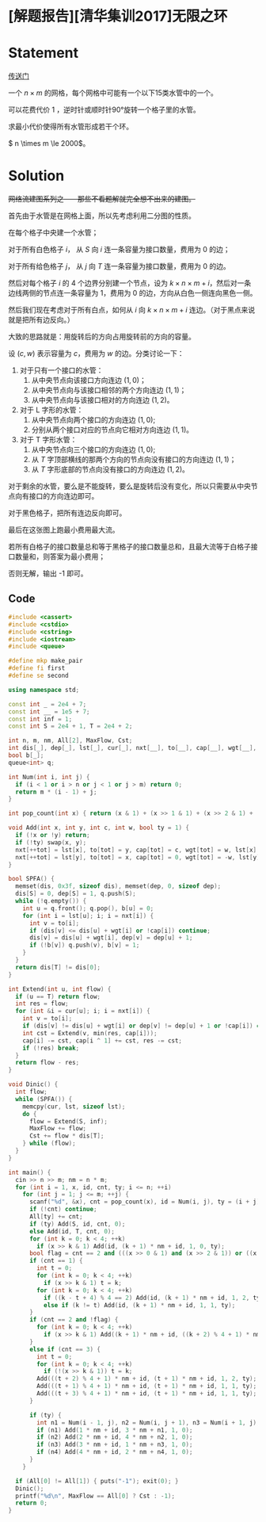 # [解题报告][清华集训2017]无限之环


# Statement

[传送门](https://www.luogu.com.cn/problem/P4003)

一个 $n \times m$ 的网格，每个网格中可能有一个以下15类水管中的一个。

可以花费代价 1 ，逆时针或顺时针90°旋转一个格子里的水管。

求最小代价使得所有水管形成若干个环。

$ n \times m \le 2000$。

# Solution

~~网络流建图系列之——那些不看题解就完全想不出来的建图。~~

首先由于水管是在网格上面，所以先考虑利用二分图的性质。

在每个格子中央建一个水管；

对于所有白色格子 $i$， 从 $S$ 向 $i$ 连一条容量为接口数量，费用为 0 的边；

对于所有给色格子 $j$， 从 $j$ 向 $T$ 连一条容量为接口数量，费用为 $0$ 的边。

然后对每个格子 $i$ 的 4 个边界分别建一个节点，设为 $k \times n \times m + i$，然后对一条边线两侧的节点连一条容量为 1，费用为 0 的边，方向从白色一侧连向黑色一侧。

然后我们现在考虑对于所有白点，如何从 $i$ 向 $k \times n \times m + i$ 连边。（对于黑点来说就是把所有边反向。）

大致的思路就是：用旋转后的方向占用旋转前的方向的容量。

设 $(c,w)$ 表示容量为 $c$，费用为 $w$ 的边。分类讨论一下：

1. 对于只有一个接口的水管：
   1. 从中央节点向该接口方向连边 $(1, 0)$；
   2. 从中央节点向与该接口相邻的两个方向连边 $(1, 1)$；
   3. 从中央节点向与该接口相对的方向连边 $(1, 2)$。
2. 对于 L 字形的水管：
   1. 从中央节点向两个接口的方向连边 $(1, 0)$;
   2. 分别从两个接口对应的节点向它相对方向连边 $(1, 1)$。
3. 对于 T 字形水管：
   1. 从中央节点向三个接口的方向连边 $(1, 0)$;
   2. 从 $T$ 字顶部横线的那两个方向的节点向没有接口的方向连边 $(1, 1)$；
   3. 从 $T$ 字形底部的节点向没有接口的方向连边 $(1, 2)$。
   
对于剩余的水管，要么是不能旋转，要么是旋转后没有变化，所以只需要从中央节点向有接口的方向连边即可。

对于黑色格子，把所有连边反向即可。

最后在这张图上跑最小费用最大流。

若所有白格子的接口数量总和等于黑格子的接口数量总和，且最大流等于白格子接口数量和，则答案为最小费用；

否则无解，输出 -1 即可。

## Code
```cpp
#include <cassert>
#include <cstdio>
#include <cstring>
#include <iostream>
#include <queue>

#define mkp make_pair
#define fi first
#define se second

using namespace std;

const int _ = 2e4 + 7;
const int __ = 1e5 + 7;
const int inf = 1;
const int S = 2e4 + 1, T = 2e4 + 2;

int n, m, nm, All[2], MaxFlow, Cst;
int dis[_], dep[_], lst[_], cur[_], nxt[__], to[__], cap[__], wgt[__], tot = 1;
bool b[_];
queue<int> q;

int Num(int i, int j) {
  if (i < 1 or i > n or j < 1 or j > m) return 0;
  return m * (i - 1) + j;
}

int pop_count(int x) { return (x & 1) + (x >> 1 & 1) + (x >> 2 & 1) + (x >> 3 & 1); }

void Add(int x, int y, int c, int w, bool ty = 1) {
  if (!x or !y) return;
  if (!ty) swap(x, y);
  nxt[++tot] = lst[x], to[tot] = y, cap[tot] = c, wgt[tot] = w, lst[x] = tot;
  nxt[++tot] = lst[y], to[tot] = x, cap[tot] = 0, wgt[tot] = -w, lst[y] = tot;
}

bool SPFA() {
  memset(dis, 0x3f, sizeof dis), memset(dep, 0, sizeof dep);
  dis[S] = 0, dep[S] = 1, q.push(S);
  while (!q.empty()) {
    int u = q.front(); q.pop(), b[u] = 0;
    for (int i = lst[u]; i; i = nxt[i]) {
      int v = to[i];
      if (dis[v] <= dis[u] + wgt[i] or !cap[i]) continue;
      dis[v] = dis[u] + wgt[i], dep[v] = dep[u] + 1;
      if (!b[v]) q.push(v), b[v] = 1;
    }
  }
  return dis[T] != dis[0];
}

int Extend(int u, int flow) {
  if (u == T) return flow;
  int res = flow;
  for (int &i = cur[u]; i; i = nxt[i]) {
    int v = to[i];
    if (dis[v] != dis[u] + wgt[i] or dep[v] != dep[u] + 1 or !cap[i]) continue;
    int cst = Extend(v, min(res, cap[i]));
    cap[i] -= cst, cap[i ^ 1] += cst, res -= cst;
    if (!res) break;
  }
  return flow - res;
}

void Dinic() {
  int flow;
  while (SPFA()) {
    memcpy(cur, lst, sizeof lst);
    do {
      flow = Extend(S, inf);
      MaxFlow += flow;
      Cst += flow * dis[T];
    } while (flow);
  }
}

int main() {
  cin >> n >> m; nm = n * m;
  for (int i = 1, x, id, cnt, ty; i <= n; ++i)
    for (int j = 1; j <= m; ++j) {
      scanf("%d", &x), cnt = pop_count(x), id = Num(i, j), ty = (i + j) & 1;
      if (!cnt) continue;
      All[ty] += cnt;
      if (ty) Add(S, id, cnt, 0);
      else Add(id, T, cnt, 0);
      for (int k = 0; k < 4; ++k)
        if (x >> k & 1) Add(id, (k + 1) * nm + id, 1, 0, ty);
      bool flag = cnt == 2 and (((x >> 0 & 1) and (x >> 2 & 1)) or ((x >> 1 & 1) and (x >> 3 & 1)));
      if (cnt == 1) {
        int t = 0;
        for (int k = 0; k < 4; ++k)
          if (x >> k & 1) t = k;
        for (int k = 0; k < 4; ++k)
          if ((k - t + 4) % 4 == 2) Add(id, (k + 1) * nm + id, 1, 2, ty);
          else if (k != t) Add(id, (k + 1) * nm + id, 1, 1, ty);
      }
      if (cnt == 2 and !flag) {
        for (int k = 0; k < 4; ++k)
          if (x >> k & 1) Add((k + 1) * nm + id, ((k + 2) % 4 + 1) * nm + id, 1, 1, ty);
      }
      else if (cnt == 3) {
        int t = 0;
        for (int k = 0; k < 4; ++k)
          if (!(x >> k & 1)) t = k;
        Add(((t + 2) % 4 + 1) * nm + id, (t + 1) * nm + id, 1, 2, ty);
        Add(((t + 1) % 4 + 1) * nm + id, (t + 1) * nm + id, 1, 1, ty);
        Add(((t + 3) % 4 + 1) * nm + id, (t + 1) * nm + id, 1, 1, ty);
      }

      if (ty) {
        int n1 = Num(i - 1, j), n2 = Num(i, j + 1), n3 = Num(i + 1, j), n4 = Num(i, j - 1);
        if (n1) Add(1 * nm + id, 3 * nm + n1, 1, 0);
        if (n2) Add(2 * nm + id, 4 * nm + n2, 1, 0);
        if (n3) Add(3 * nm + id, 1 * nm + n3, 1, 0);
        if (n4) Add(4 * nm + id, 2 * nm + n4, 1, 0);
      }
    }

  if (All[0] != All[1]) { puts("-1"); exit(0); }
  Dinic();
  printf("%d\n", MaxFlow == All[0] ? Cst : -1);
  return 0;
}
```

